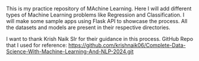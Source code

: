 This is my practice repository of MAchine Learning. Here I will add different types of Machine Learning problems like Regression and Classification.
I will make some sample apps using Flask API to showcase the process. All the datasets and models are present in their respective directories.

I want to thank Krish Naik SIr for their guidance in this process.
GitHub Repo that I used for reference: https://github.com/krishnaik06/Complete-Data-Science-With-Machine-Learning-And-NLP-2024.git
